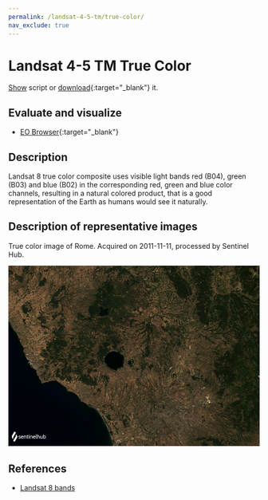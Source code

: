 ```yaml
---
permalink: /landsat-4-5-tm/true-color/
nav_exclude: true
---
```


# Landsat 4-5 TM True Color
<a href="#" id='togglescript'>Show</a> script or [download](script.js){:target="_blank"} it.
<div id='script_view' style="display:none">
{% highlight javascript %}
{% include_relative script.js %}
{% endhighlight %}
</div>

## Evaluate and visualize

- [EO Browser](https://sentinelshare.page.link/eds1){:target="_blank"}   

## Description

Landsat 8 true color composite uses visible light bands red (B04), green (B03) and blue (B02) in the corresponding red, green and blue color channels, resulting in a natural colored product, that is a good representation of the Earth as humans would see it naturally. 

## Description of representative images

True color image of Rome. Acquired on 2011-11-11, processed by Sentinel Hub. 

![L8 NDVI](fig/fig1.png)

## References

-  [Landsat 8 bands](https://landsat.gsfc.nasa.gov/landsat-8/landsat-8-bands)
 